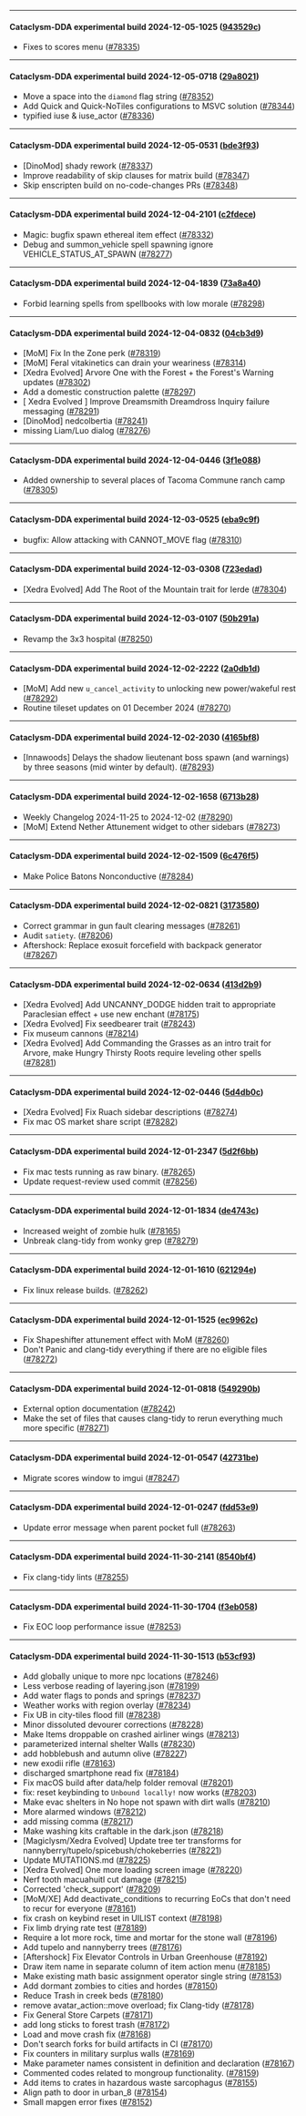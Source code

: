 
---

#### Cataclysm-DDA experimental build 2024-12-05-1025 ([943529c](https://github.com/CleverRaven/Cataclysm-DDA/releases/tag/cdda-experimental-2024-12-05-1025))

* Fixes to scores menu ([#78335](https://github.com/CleverRaven/Cataclysm-DDA/pull/78335))

---

#### Cataclysm-DDA experimental build 2024-12-05-0718 ([29a8021](https://github.com/CleverRaven/Cataclysm-DDA/releases/tag/cdda-experimental-2024-12-05-0718))

* Move a space into the `diamond` flag string ([#78352](https://github.com/CleverRaven/Cataclysm-DDA/pull/78352))
* Add Quick and Quick-NoTiles configurations to MSVC solution ([#78344](https://github.com/CleverRaven/Cataclysm-DDA/pull/78344))
* typified iuse & iuse_actor ([#78336](https://github.com/CleverRaven/Cataclysm-DDA/pull/78336))

---

#### Cataclysm-DDA experimental build 2024-12-05-0531 ([bde3f93](https://github.com/CleverRaven/Cataclysm-DDA/releases/tag/cdda-experimental-2024-12-05-0531))

* [DinoMod] shady rework ([#78337](https://github.com/CleverRaven/Cataclysm-DDA/pull/78337))
* Improve readability of skip clauses for matrix build ([#78347](https://github.com/CleverRaven/Cataclysm-DDA/pull/78347))
* Skip enscripten build on no-code-changes PRs ([#78348](https://github.com/CleverRaven/Cataclysm-DDA/pull/78348))

---

#### Cataclysm-DDA experimental build 2024-12-04-2101 ([c2fdece](https://github.com/CleverRaven/Cataclysm-DDA/releases/tag/cdda-experimental-2024-12-04-2101))

* Magic: bugfix spawn ethereal item effect ([#78332](https://github.com/CleverRaven/Cataclysm-DDA/pull/78332))
* Debug and summon_vehicle spell spawning ignore VEHICLE_STATUS_AT_SPAWN ([#78277](https://github.com/CleverRaven/Cataclysm-DDA/pull/78277))

---

#### Cataclysm-DDA experimental build 2024-12-04-1839 ([73a8a40](https://github.com/CleverRaven/Cataclysm-DDA/releases/tag/cdda-experimental-2024-12-04-1839))

* Forbid learning spells from spellbooks with low morale ([#78298](https://github.com/CleverRaven/Cataclysm-DDA/pull/78298))

---

#### Cataclysm-DDA experimental build 2024-12-04-0832 ([04cb3d9](https://github.com/CleverRaven/Cataclysm-DDA/releases/tag/cdda-experimental-2024-12-04-0832))

* [MoM] Fix In the Zone perk ([#78319](https://github.com/CleverRaven/Cataclysm-DDA/pull/78319))
* [MoM] Feral vitakinetics can drain your weariness ([#78314](https://github.com/CleverRaven/Cataclysm-DDA/pull/78314))
* [Xedra Evolved] Arvore One with the Forest + the Forest's Warning updates ([#78302](https://github.com/CleverRaven/Cataclysm-DDA/pull/78302))
* Add a domestic construction palette ([#78297](https://github.com/CleverRaven/Cataclysm-DDA/pull/78297))
* [ Xedra Evolved ] Improve Dreamsmith Dreamdross Inquiry failure messaging ([#78291](https://github.com/CleverRaven/Cataclysm-DDA/pull/78291))
* [DinoMod] nedcolbertia ([#78241](https://github.com/CleverRaven/Cataclysm-DDA/pull/78241))
* missing Liam/Luo dialog ([#78276](https://github.com/CleverRaven/Cataclysm-DDA/pull/78276))

---

#### Cataclysm-DDA experimental build 2024-12-04-0446 ([3f1e088](https://github.com/CleverRaven/Cataclysm-DDA/releases/tag/cdda-experimental-2024-12-04-0446))

* Added ownership to several places of Tacoma Commune ranch camp ([#78305](https://github.com/CleverRaven/Cataclysm-DDA/pull/78305))

---

#### Cataclysm-DDA experimental build 2024-12-03-0525 ([eba9c9f](https://github.com/CleverRaven/Cataclysm-DDA/releases/tag/cdda-experimental-2024-12-03-0525))

* bugfix: Allow attacking with CANNOT_MOVE flag ([#78310](https://github.com/CleverRaven/Cataclysm-DDA/pull/78310))

---

#### Cataclysm-DDA experimental build 2024-12-03-0308 ([723edad](https://github.com/CleverRaven/Cataclysm-DDA/releases/tag/cdda-experimental-2024-12-03-0308))

* [Xedra Evolved] Add The Root of the Mountain trait for Ierde ([#78304](https://github.com/CleverRaven/Cataclysm-DDA/pull/78304))

---

#### Cataclysm-DDA experimental build 2024-12-03-0107 ([50b291a](https://github.com/CleverRaven/Cataclysm-DDA/releases/tag/cdda-experimental-2024-12-03-0107))

* Revamp the 3x3 hospital ([#78250](https://github.com/CleverRaven/Cataclysm-DDA/pull/78250))

---

#### Cataclysm-DDA experimental build 2024-12-02-2222 ([2a0db1d](https://github.com/CleverRaven/Cataclysm-DDA/releases/tag/cdda-experimental-2024-12-02-2222))

* [MoM] Add new `u_cancel_activity` to unlocking new power/wakeful rest ([#78292](https://github.com/CleverRaven/Cataclysm-DDA/pull/78292))
* Routine tileset updates on 01 December 2024 ([#78270](https://github.com/CleverRaven/Cataclysm-DDA/pull/78270))

---

#### Cataclysm-DDA experimental build 2024-12-02-2030 ([4165bf8](https://github.com/CleverRaven/Cataclysm-DDA/releases/tag/cdda-experimental-2024-12-02-2030))

* [Innawoods] Delays the shadow lieutenant boss spawn (and warnings) by three seasons (mid winter by default). ([#78293](https://github.com/CleverRaven/Cataclysm-DDA/pull/78293))

---

#### Cataclysm-DDA experimental build 2024-12-02-1658 ([6713b28](https://github.com/CleverRaven/Cataclysm-DDA/releases/tag/cdda-experimental-2024-12-02-1658))

* Weekly Changelog 2024-11-25 to 2024-12-02 ([#78290](https://github.com/CleverRaven/Cataclysm-DDA/pull/78290))
* [MoM] Extend Nether Attunement widget to other sidebars ([#78273](https://github.com/CleverRaven/Cataclysm-DDA/pull/78273))

---

#### Cataclysm-DDA experimental build 2024-12-02-1509 ([6c476f5](https://github.com/CleverRaven/Cataclysm-DDA/releases/tag/cdda-experimental-2024-12-02-1509))

* Make Police Batons Nonconductive ([#78284](https://github.com/CleverRaven/Cataclysm-DDA/pull/78284))

---

#### Cataclysm-DDA experimental build 2024-12-02-0821 ([3173580](https://github.com/CleverRaven/Cataclysm-DDA/releases/tag/cdda-experimental-2024-12-02-0821))

* Correct grammar in gun fault clearing messages ([#78261](https://github.com/CleverRaven/Cataclysm-DDA/pull/78261))
* Audit `satiety`. ([#78206](https://github.com/CleverRaven/Cataclysm-DDA/pull/78206))
* Aftershock: Replace exosuit forcefield with backpack generator ([#78267](https://github.com/CleverRaven/Cataclysm-DDA/pull/78267))

---

#### Cataclysm-DDA experimental build 2024-12-02-0634 ([413d2b9](https://github.com/CleverRaven/Cataclysm-DDA/releases/tag/cdda-experimental-2024-12-02-0634))

* [Xedra Evolved] Add UNCANNY_DODGE hidden trait to appropriate Paraclesian effect + use new enchant  ([#78175](https://github.com/CleverRaven/Cataclysm-DDA/pull/78175))
* [Xedra Evolved] Fix seedbearer trait ([#78243](https://github.com/CleverRaven/Cataclysm-DDA/pull/78243))
* Fix museum cannons ([#78214](https://github.com/CleverRaven/Cataclysm-DDA/pull/78214))
* [Xedra Evolved] Add Commanding the Grasses as an intro trait for Arvore, make Hungry Thirsty Roots require leveling other spells ([#78281](https://github.com/CleverRaven/Cataclysm-DDA/pull/78281))

---

#### Cataclysm-DDA experimental build 2024-12-02-0446 ([5d4db0c](https://github.com/CleverRaven/Cataclysm-DDA/releases/tag/cdda-experimental-2024-12-02-0446))

* [Xedra Evolved] Fix Ruach sidebar descriptions ([#78274](https://github.com/CleverRaven/Cataclysm-DDA/pull/78274))
* Fix mac OS market share script ([#78282](https://github.com/CleverRaven/Cataclysm-DDA/pull/78282))

---

#### Cataclysm-DDA experimental build 2024-12-01-2347 ([5d2f6bb](https://github.com/CleverRaven/Cataclysm-DDA/releases/tag/cdda-experimental-2024-12-01-2347))

* Fix mac tests running as raw binary. ([#78265](https://github.com/CleverRaven/Cataclysm-DDA/pull/78265))
* Update request-review used commit ([#78256](https://github.com/CleverRaven/Cataclysm-DDA/pull/78256))

---

#### Cataclysm-DDA experimental build 2024-12-01-1834 ([de4743c](https://github.com/CleverRaven/Cataclysm-DDA/releases/tag/cdda-experimental-2024-12-01-1834))

* Increased weight of zombie hulk ([#78165](https://github.com/CleverRaven/Cataclysm-DDA/pull/78165))
* Unbreak clang-tidy from wonky grep ([#78279](https://github.com/CleverRaven/Cataclysm-DDA/pull/78279))

---

#### Cataclysm-DDA experimental build 2024-12-01-1610 ([621294e](https://github.com/CleverRaven/Cataclysm-DDA/releases/tag/cdda-experimental-2024-12-01-1610))

* Fix linux release builds. ([#78262](https://github.com/CleverRaven/Cataclysm-DDA/pull/78262))

---

#### Cataclysm-DDA experimental build 2024-12-01-1525 ([ec9962c](https://github.com/CleverRaven/Cataclysm-DDA/releases/tag/cdda-experimental-2024-12-01-1525))

* Fix Shapeshifter attunement effect with MoM ([#78260](https://github.com/CleverRaven/Cataclysm-DDA/pull/78260))
* Don't Panic and clang-tidy everything if there are no eligible files ([#78272](https://github.com/CleverRaven/Cataclysm-DDA/pull/78272))

---

#### Cataclysm-DDA experimental build 2024-12-01-0818 ([549290b](https://github.com/CleverRaven/Cataclysm-DDA/releases/tag/cdda-experimental-2024-12-01-0818))

* External option documentation ([#78242](https://github.com/CleverRaven/Cataclysm-DDA/pull/78242))
* Make the set of files that causes clang-tidy to rerun everything much more specific ([#78271](https://github.com/CleverRaven/Cataclysm-DDA/pull/78271))

---

#### Cataclysm-DDA experimental build 2024-12-01-0547 ([42731be](https://github.com/CleverRaven/Cataclysm-DDA/releases/tag/cdda-experimental-2024-12-01-0547))

* Migrate scores window to imgui ([#78247](https://github.com/CleverRaven/Cataclysm-DDA/pull/78247))

---

#### Cataclysm-DDA experimental build 2024-12-01-0247 ([fdd53e9](https://github.com/CleverRaven/Cataclysm-DDA/releases/tag/cdda-experimental-2024-12-01-0247))

* Update error message when parent pocket full ([#78263](https://github.com/CleverRaven/Cataclysm-DDA/pull/78263))

---

#### Cataclysm-DDA experimental build 2024-11-30-2141 ([8540bf4](https://github.com/CleverRaven/Cataclysm-DDA/releases/tag/cdda-experimental-2024-11-30-2141))

* Fix clang-tidy lints ([#78255](https://github.com/CleverRaven/Cataclysm-DDA/pull/78255))

---

#### Cataclysm-DDA experimental build 2024-11-30-1704 ([f3eb058](https://github.com/CleverRaven/Cataclysm-DDA/releases/tag/cdda-experimental-2024-11-30-1704))

* Fix EOC loop performance issue ([#78253](https://github.com/CleverRaven/Cataclysm-DDA/pull/78253))

---

#### Cataclysm-DDA experimental build 2024-11-30-1513 ([b53cf93](https://github.com/CleverRaven/Cataclysm-DDA/releases/tag/cdda-experimental-2024-11-30-1513))

* Add globally unique to more npc locations ([#78246](https://github.com/CleverRaven/Cataclysm-DDA/pull/78246))
* Less verbose reading of layering.json ([#78199](https://github.com/CleverRaven/Cataclysm-DDA/pull/78199))
* Add water flags to ponds and springs ([#78237](https://github.com/CleverRaven/Cataclysm-DDA/pull/78237))
* Weather works with region overlay ([#78234](https://github.com/CleverRaven/Cataclysm-DDA/pull/78234))
* Fix UB in city-tiles flood fill ([#78238](https://github.com/CleverRaven/Cataclysm-DDA/pull/78238))
* Minor dissoluted devourer corrections ([#78228](https://github.com/CleverRaven/Cataclysm-DDA/pull/78228))
* Make Items droppable on crashed airliner wings ([#78213](https://github.com/CleverRaven/Cataclysm-DDA/pull/78213))
* parameterized internal shelter Walls ([#78230](https://github.com/CleverRaven/Cataclysm-DDA/pull/78230))
* add hobblebush and autumn olive ([#78227](https://github.com/CleverRaven/Cataclysm-DDA/pull/78227))
* new exodii rifle ([#78163](https://github.com/CleverRaven/Cataclysm-DDA/pull/78163))
* discharged smartphone read fix ([#78184](https://github.com/CleverRaven/Cataclysm-DDA/pull/78184))
* Fix macOS build after data/help folder removal ([#78201](https://github.com/CleverRaven/Cataclysm-DDA/pull/78201))
* fix: reset keybinding to `Unbound locally!` now works ([#78203](https://github.com/CleverRaven/Cataclysm-DDA/pull/78203))
* Make evac shelters in No hope not spawn with dirt walls ([#78210](https://github.com/CleverRaven/Cataclysm-DDA/pull/78210))
* More alarmed windows ([#78212](https://github.com/CleverRaven/Cataclysm-DDA/pull/78212))
* add missing comma ([#78217](https://github.com/CleverRaven/Cataclysm-DDA/pull/78217))
* Make washing kits craftable in the dark.json ([#78218](https://github.com/CleverRaven/Cataclysm-DDA/pull/78218))
* [Magiclysm/Xedra Evolved] Update tree ter transforms for nannyberry/tupelo/spicebush/chokeberries ([#78221](https://github.com/CleverRaven/Cataclysm-DDA/pull/78221))
* Update MUTATIONS.md ([#78225](https://github.com/CleverRaven/Cataclysm-DDA/pull/78225))
* [Xedra Evolved] One more loading screen image ([#78220](https://github.com/CleverRaven/Cataclysm-DDA/pull/78220))
* Nerf tooth macuahuitl cut damage ([#78215](https://github.com/CleverRaven/Cataclysm-DDA/pull/78215))
* Corrected 'check_support' ([#78209](https://github.com/CleverRaven/Cataclysm-DDA/pull/78209))
* [MoM/XE] Add deactivate_conditions to recurring EoCs that don't need to recur for everyone ([#78161](https://github.com/CleverRaven/Cataclysm-DDA/pull/78161))
* fix crash on keybind reset in UILIST context ([#78198](https://github.com/CleverRaven/Cataclysm-DDA/pull/78198))
* Fix limb drying rate test ([#78189](https://github.com/CleverRaven/Cataclysm-DDA/pull/78189))
* Require a lot more rock, time and mortar for the stone wall ([#78196](https://github.com/CleverRaven/Cataclysm-DDA/pull/78196))
* Add tupelo and nannyberry trees ([#78176](https://github.com/CleverRaven/Cataclysm-DDA/pull/78176))
* [Aftershock] Fix Elevator Controls in Urban Greenhouse ([#78192](https://github.com/CleverRaven/Cataclysm-DDA/pull/78192))
* Draw item name in separate column of item action menu ([#78185](https://github.com/CleverRaven/Cataclysm-DDA/pull/78185))
* Make existing math basic assignment operator single string ([#78153](https://github.com/CleverRaven/Cataclysm-DDA/pull/78153))
* Add dormant zombies to cities and hordes ([#78150](https://github.com/CleverRaven/Cataclysm-DDA/pull/78150))
* Reduce Trash in creek beds ([#78180](https://github.com/CleverRaven/Cataclysm-DDA/pull/78180))
* remove avatar_action::move overload; fix Clang-tidy ([#78178](https://github.com/CleverRaven/Cataclysm-DDA/pull/78178))
* Fix General Store Carpets ([#78171](https://github.com/CleverRaven/Cataclysm-DDA/pull/78171))
* add long sticks to forest trash ([#78172](https://github.com/CleverRaven/Cataclysm-DDA/pull/78172))
* Load and move crash fix ([#78168](https://github.com/CleverRaven/Cataclysm-DDA/pull/78168))
* Don't search forks for build artifacts in CI ([#78170](https://github.com/CleverRaven/Cataclysm-DDA/pull/78170))
* Fix counters in military surplus walls ([#78169](https://github.com/CleverRaven/Cataclysm-DDA/pull/78169))
* Make parameter names consistent in definition and declaration ([#78167](https://github.com/CleverRaven/Cataclysm-DDA/pull/78167))
* Commented codes related to mongroup functionality. ([#78159](https://github.com/CleverRaven/Cataclysm-DDA/pull/78159))
* Add items to crates in hazardous waste sarcophagus ([#78155](https://github.com/CleverRaven/Cataclysm-DDA/pull/78155))
* Align path to door in urban_8 ([#78154](https://github.com/CleverRaven/Cataclysm-DDA/pull/78154))
* Small mapgen error fixes ([#78152](https://github.com/CleverRaven/Cataclysm-DDA/pull/78152))
